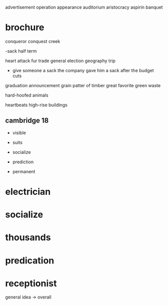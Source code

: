 advertisement
operation
appearance
auditorium
aristocracy
aspirin
banquet

# brochure

conqueror
conquest
creek

-sack
half term

heart attack
fur trade
general election
geography trip

- give someone a sack
  the company gave him a sack after the budget cuts

graduation announcement
grain patter of timber
great favorite
green waste

hard-hoofed animals

heartbeats
high-rise buildings

## cambridge 18

- visible
- suits
- socialize
- prediction

- permanent

###

# electrician

# socialize

# thousands

# predication

# receptionist

general idea -> overall
